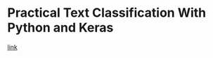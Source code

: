# Practical Text Classification With Python and Keras

 [link](https://github.com/fadiHB/text-classifier)